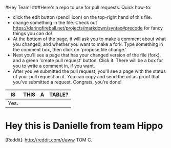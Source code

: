 #Hey Team! 
###Here's a repo to use for pull requests. 
Quick how-to: 
  * click the edit button (pencil icon) on the top-right hand of this file.
  * change something in the file. Check out https://daringfireball.net/projects/markdown/syntax#precode for fancy things you can do!
  * At the bottom of the page, it will ask you to make a comment about what you changed, and whether you want to make a fork. Type     something in the comment box, then click on 'propose file change.' 
  * Next you'll see a page that has your changed version of the file (fork), and a green 'create pull request' button. Click it. There will be a box for you to write a comment in, if you want. 
  * After you've submitted the pull request, you'll see a page with the status of your pull request on it. You can copy and send the url as proof that you've submitted a request. Congrats, you're done! 

| IS | THIS | A   | TABLE? |
|----|:----:|:---:|:------:|
| Yes.                     |   


Hey this is Danielle from team Hippo
====================================


[Reddit]: http://reddit.com/r/aww TOM C.

